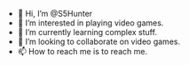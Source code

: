 - 👋 Hi, I’m @S5Hunter
- 👀 I’m interested in playing video games.
- 🌱 I’m currently learning complex stuff.
- 💞️ I’m looking to collaborate on video games.
- 📫 How to reach me is to reach me.
<!---
S5Hunter/S5Hunter is a ✨ special ✨ repository because its `README.md` (this file) appears on your GitHub profile.
You can click the Preview link to take a look at your changes.
--->
